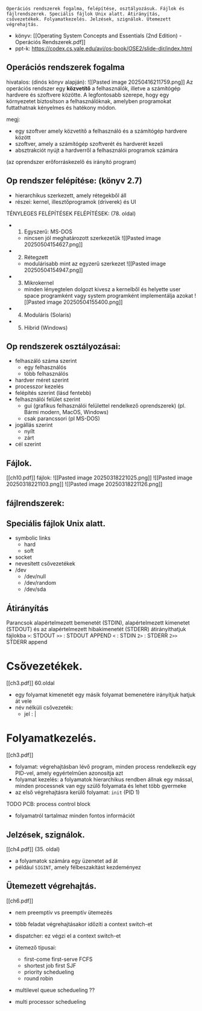 ```
Operációs rendszerek fogalma, felépítése, osztályozásuk. Fájlok és fájlrendszerek. Speciális fájlok Unix alatt. Átirányítás, csővezetékek. Folyamatkezelés. Jelzések, szignálok. Ütemezett végrehajtás.
```
- könyv: [[Operating System Concepts and Essentials (2nd Edition) - Operációs Rendszerek.pdf]]
- ppt-k: https://codex.cs.yale.edu/avi/os-book/OSE2/slide-dir/index.html

## Operációs rendszerek fogalma
hivatalos: (dinós könyv alapján):
![[Pasted image 20250416211759.png]]
Az operációs rendszer egy **közvetítő** a felhasználók, illetve a számítógép hardvere és szoftvere közötte. A legfontosabb szerepe, hogy egy környezetet biztosítson a felhasználóknak, amelyben programokat futtathatnak kényelmes és hatékony módon.

megj:
- egy szoftver amely közvetítő a felhasználó és a számítógép hardvere között
- szoftver, amely a számítógép szoftverét és hardverét kezeli
- absztrakciót nyújt a hardverről a felhasználói programok számára

(az oprendszer erőforráskezelő és irányító program)

## Op rendszer felépítése: (könyv 2.7)
- hierarchikus szerkezett, amely rétegekből áll
- részei: kernel, illesztőprogramok (driverek) és UI

TÉNYLEGES FELÉPÍTÉSEK FELÉPÍTÉSEK: (78. oldal)
- 1. Egyszerű: MS-DOS
	- nincsen jól meghatározott szerkezetűk
![[Pasted image 20250504154627.png]]
- 2. Rétegzett
	- modulárisabb mint az egyzerű szerkezet
![[Pasted image 20250504154947.png]]
- 3. Mikrokernel
	- minden lényegtelen dolgozt kivesz a kernelből és helyette user space programként vagy system programként implementálja azokat
![[Pasted image 20250504155400.png]]
- 4. Moduláris (Solaris)
- 5. Hibrid (Windows)
## Op rendszerek osztályozásai:
- felhaszáló száma szerint
	- egy felhasználós
	- több felhasználós
- hardver méret szerint
- processzor kezelés
- felépítés szerint (lásd fentebb)
- felhasználói felület szerint
	- gui (grafikus felhasználói felülettel rendelkező oprendszerek) (pl. Bármi modern, MacOS, Windows)
	- csak parancssori (pl MS-DOS)
- jogállás szerint
	- nyílt
	- zárt
- cél szerint

## Fájlok.
[[ch10.pdf]]
fájlok:
![[Pasted image 20250318221025.png]]
![[Pasted image 20250318221103.png]]
![[Pasted image 20250318221126.png]]
## fájlrendszerek:
## Speciális fájlok Unix alatt.
- symbolic links
	- hard
	- soft
 - socket
 - nevesített csővezetékek
 - /dev
	 - /dev/null
	 - /dev/random
	 - /dev/sda

## Átirányítás
Parancsok alapértelmezett bemenetét (STDIN), alapértelmezett kimenetet (STDOUT) és az alapértelmezett hibakimenetét (STDERR) átirányíthatjuk fájlokba
`>`: STDOUT
`>>` : STDOUT APPEND
`<` : STDIN
`2>` : STDERR
`2>>` STDERR append


# Csővezetékek.
[[ch3.pdf]] 60.oldal
- egy folyamat kimenetét egy másik folyamat bemenetére irányítjuk hatjuk át vele
- név nélküli csővezeték:
	- jel : |

# Folyamatkezelés.
[[ch3.pdf]]
- folyamat: végrehajtásban lévő program, minden process rendelkezik egy PID-vel, amely egyértelműen azonosítja azt
- folyamat kezelés: a folyamatok hierarchikus rendben állnak egy mással, minden processnek van egy szülő folyamata és lehet több gyermeke
- az első végrehajtásra kerülő folyamat: `init` (PID 1)

TODO
PCB: process control block
- folyamatról tartalmaz minden fontos információt
## Jelzések, szignálok.
[[ch4.pdf]] (35. oldal)
- a folyamatok számára egy üzenetet ad át
- például `SIGINT`, amely félbeszakítást kezdeményez

## Ütemezett végrehajtás.
[[ch6.pdf]]
- nem preemptív vs preemptív ütemezés 
- több feladat végrehajtásakor időzíti a context switch-et
- dispatcher: ez végzi el a context switch-et

- ütemező típusai: 
	- first-come first-serve FCFS
	- shortest job first SJF
	- priority schedueling
	- round robin

- multilevel queue schedueling ??
- multi processor schedueling
